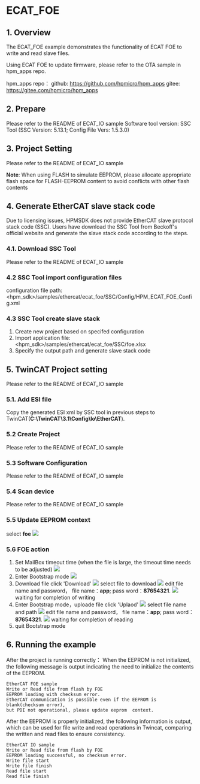 # ECAT_FOE

## 1. Overview

The ECAT_FOE example demonstrates the functionality of ECAT FOE to write and read slave files.

Using ECAT FOE to update firmware, please refer to the OTA sample in hpm_apps repo.

hpm_apps repo：
  github: https://github.com/hpmicro/hpm_apps
  gitee: https://gitee.com/hpmicro/hpm_apps

## 2. Prepare

  Please refer to the README of ECAT_IO sample
  Software tool version: SSC Tool (SSC Version: 5.13.1; Config File Vers: 1.5.3.0)

## 3. Project Setting

  Please refer to the README of ECAT_IO sample

  **Note**: When using FLASH to simulate EEPROM, please allocate appropriate flash space for FLASH-EEPROM content to avoid conflicts with other flash contents

## 4. Generate EtherCAT slave stack code

Due to licensing issues, HPMSDK does not provide EtherCAT slave protocol stack code (SSC). Users have download the SSC Tool from Beckoff's official website and generate the slave stack code according to the steps.

### 4.1. Download SSC Tool

  Please refer to the README of ECAT_IO sample

### 4.2 SSC Tool import configuration files
  configuration file path: <hpm_sdk>/samples/ethercat/ecat_foe/SSC/Config/HPM_ECAT_FOE_Config.xml

### 4.3 SSC Tool create slave stack
  1. Create new project based on specifed configuration
  2. Import application file: <hpm_sdk>/samples/ethercat/ecat_foe/SSC/foe.xlsx
  3. Specify the output path and generate slave stack code

## 5. TwinCAT Project setting
  Please refer to the README of ECAT_IO sample

### 5.1. Add ESI file
  Copy the generated ESI xml by SSC tool in previous steps to TwinCAT(**C:\TwinCAT\3.1\Config\Io\EtherCAT**).

### 5.2 Create Project
  Please refer to the README of ECAT_IO sample

### 5.3 Software Configuration
  Please refer to the README of ECAT_IO sample

### 5.4 Scan device
  Please refer to the README of ECAT_IO sample

### 5.5 Update EEPROM context
  select **foe**
  ![](doc/twincat_eeprom_update.png)


### 5.6 FOE action
  1. Set MailBox timeout time (when the file is large, the timeout time needs to be adjusted)
  ![](doc/twincat_device_timeout.png)
  2. Enter Bootstrap mode
  ![](doc/twincat_device_bootstrap.png)
  3. Download file
    click 'Download'
    ![](doc/twincat_foe_download_1.png)
    select file to download
    ![](doc/twincat_foe_download_2.png)
    edit file name and password， file name：**app**; pass word：**87654321**.
    ![](doc/twincat_foe_download_3.png)
    waiting for completion of writing
  4. Enter Bootstrap mode，uploade file
    click 'Uplaod'
    ![](doc/twincat_foe_read_1.png)
    select file name and path
    ![](doc/twincat_foe_read_2.png)
    edit file name and password， file name：**app**; pass word：**87654321**.
    ![](doc/twincat_foe_download_3.png)
    waiting for completion of reading
  4. quit Bootstrap mode

## 6. Running the example

After the project is running correctly：
When the EEPROM is not initialized, the following message is output indicating the need to initialize the contents of the EEPROM.
```console
EtherCAT FOE sample
Write or Read file from flash by FOE
EEPROM loading with checksum error.
EtherCAT communication is possible even if the EEPROM is blank(checksum error),
but PDI not operational, please update eeprom  context.
```
After the EEPROM is properly initialized, the following information is output, which can be used for file write and read operations in Twincat, comparing the written and read files to ensure consistency.
```console
EtherCAT IO sample
Write or Read file from flash by FOE
EEPROM loading successful, no checksum error.
Write file start
Write file finish
Read file start
Read file finish
```

























